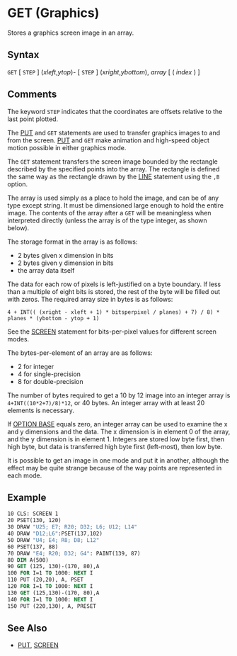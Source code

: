 # GET (Graphics)

Stores a graphics screen image in an array.

## Syntax

`GET` [ `STEP` ] (*xleft*,*ytop*)- [ `STEP` ] (*xright*,*ybottom*), *array* [ ( *index* ) ]

## Comments

The keyword `STEP` indicates that the coordinates are offsets relative to the last point plotted.

The [PUT](PUT) and `GET` statements are used to transfer graphics images to and from the screen. [PUT](PUT) and `GET` make animation and high-speed object motion possible in either graphics mode.

The `GET` statement transfers the screen image bounded by the rectangle described by the specified points into the array. The rectangle is defined the same way as the rectangle drawn by the [LINE](LINE) statement using the `,B` option.

The array is used simply as a place to hold the image, and can be of any type except string. It must be dimensioned large enough to hold the entire image. The contents of the array after a `GET` will be meaningless when interpreted directly (unless the array is of the type integer, as shown below).

The storage format in the array is as follows:

* 2 bytes given x dimension in bits
* 2 bytes given y dimension in bits
* the array data itself

The data for each row of pixels is left-justified on a byte boundary. If less than a multiple of eight bits is stored, the rest of the byte will be filled out with zeros. The required array size in bytes is as follows:

`4 + INT(( (xright - xleft + 1) * bitsperpixel / planes) + 7) / 8) * planes * (ybottom - ytop + 1)`

See the [SCREEN](SCREEN) statement for bits-per-pixel values for different screen modes.

The bytes-per-element of an array are as follows:

* 2 for integer
* 4 for single-precision
* 8 for double-precision

The number of bytes required to get a 10 by 12 image into an integer array is `4+INT((10*2+7)/8)*12`, or 40 bytes. An integer array with at least 20 elements is necessary.

If [OPTION BASE](OPTION-BASE) equals zero, an integer array can be used to examine the x and y dimensions and the data. The x dimension is in element 0 of the array, and the y dimension is in element 1. Integers are stored low byte first, then high byte, but data is transferred high byte first (left-most), then low byte.

It is possible to get an image in one mode and put it in another, although the effect may be quite strange because of the way points are represented in each mode.

## Example

```vb
10 CLS: SCREEN 1
20 PSET(130, 120)
30 DRAW "U25; E7; R20; D32; L6; U12; L14"
40 DRAW "D12;L6":PSET(137,102)
50 DRAW "U4; E4; R8; D8; L12"
60 PSET(137, 88)
70 DRAW "E4; R20; D32; G4": PAINT(139, 87)
80 DIM A(500)
90 GET (125, 130)-(170, 80),A
100 FOR I=1 TO 1000: NEXT I
110 PUT (20,20), A, PSET
120 FOR I=1 TO 1000: NEXT I
130 GET (125,130)-(170, 80),A
140 FOR I=1 TO 1000: NEXT I
150 PUT (220,130), A, PRESET
```

## See Also

- [PUT](PUT), [SCREEN](SCREEN)
